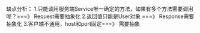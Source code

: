 缺点分析：
1.只能调用服务端Service唯一确定的方法，如果有多个方法需要调用呢？===》 Request需要抽象化
2.返回值只能是User对象 ===》 Response需要抽象化
3.客户端不通用，host和port固定===》 需要抽象